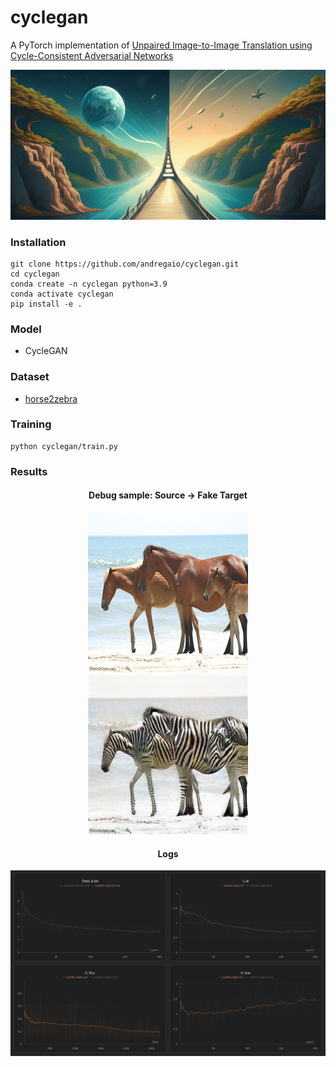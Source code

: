 # cyclegan
A PyTorch implementation of [Unpaired Image-to-Image Translation using Cycle-Consistent Adversarial Networks](https://arxiv.org/pdf/1703.10593)

<img src="assets/logo.jpg">

 
### Installation
```
git clone https://github.com/andregaio/cyclegan.git
cd cyclegan
conda create -n cyclegan python=3.9
conda activate cyclegan
pip install -e .
```
### Model
 - CycleGAN

### Dataset
- [horse2zebra](https://www.kaggle.com/datasets/balraj98/horse2zebra-dataset)

### Training
```
python cyclegan/train.py
```

### Results
<div align="center">

#### Debug sample: Source -> Fake Target

<img src="assets/debug_source.jpg">
<img src="assets/debug_target.jpg">

#### Logs
<img src="assets/chart.png">
</div>
